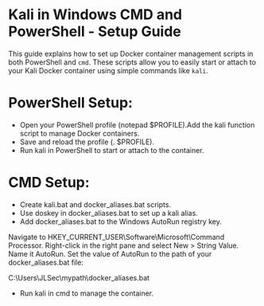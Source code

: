 # Kali in Windows CMD and PowerShell - Setup Guide

This guide explains how to set up Docker container management scripts in both PowerShell and `cmd`. These scripts allow you to easily start or attach to your Kali Docker container using simple commands like `kali`.

# PowerShell Setup:

- Open your PowerShell profile (notepad $PROFILE).Add the kali function script to manage Docker containers.
- Save and reload the profile (. $PROFILE).
- Run kali in PowerShell to start or attach to the container.

# CMD Setup:

- Create kali.bat and docker_aliases.bat scripts.
- Use doskey in docker_aliases.bat to set up a kali alias.
- Add docker_aliases.bat to the Windows AutoRun registry key.

Navigate to HKEY_CURRENT_USER\Software\Microsoft\Command Processor.
Right-click in the right pane and select New > String Value. Name it AutoRun.
Set the value of AutoRun to the path of your docker_aliases.bat file:

C:\Users\JLSec\mypath\docker_aliases.bat

- Run kali in cmd to manage the container.
